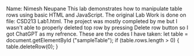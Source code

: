 Name: Nimesh Neupane
This lab demonstrates how to manipulate table rows using basic HTML and JavaScript.
The original Lab Work is done on file: CSD213 Lab1.html.
The project was mostly completed by me but I wasn't able to properly deleted top row by pressing Delete row button so I got ChatGPT as my refrence.
These are the codes I have taken: let table = document.getElementById ("sampleTable");
    if (table.rows.length > 0) {
      table.deleteRow(0);
    }
